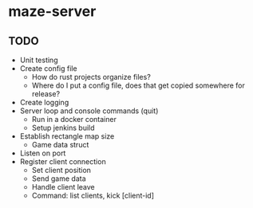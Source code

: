 # maze-server

## TODO
- Unit testing
- Create config file
    - How do rust projects organize files?
    - Where do I put a config file, does that get copied somewhere for release?
- Create logging
- Server loop and console commands (quit)
    - Run in a docker container
    - Setup jenkins build
- Establish rectangle map size
    - Game data struct
- Listen on port
- Register client connection
    - Set client position
    - Send game data
    - Handle client leave
    - Command: list clients, kick [client-id]
